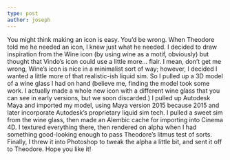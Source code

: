 ```yaml
---
type: post
author: joseph
---
```


You might think making an icon is easy. You’d be wrong. When Theodore told me he needed an icon, I knew just what he needed. I decided to draw inspiration from the Wine icon (by using wine as a motif, obviously) but thought that Vindo’s icon could use a little more… flair. I mean, don’t get me wrong, Wine’s icon is nice in a minimalist sort of way; however, I decided I wanted a little more of that realistic-ish liquid sim. So I pulled up a 3D model of a wine glass I had on hand (believe me, finding the model took some work. I actually made a whole new icon with a different wine glass that you can see in early versions, but we soon discarded.) I pulled up Autodesk Maya and imported my model, using Maya version 2015 because 2015 and later incorporate Autodesk’s proprietary liquid sim tech. I pulled a sweet sim from the wine glass, then made an Alembic cache for importing into Cinema 4D. I textured everything there, then rendered on alpha when I had something good-looking enough to pass Theodore’s litmus test of sorts. Finally, I threw it into Photoshop to tweak the alpha a little bit, and sent it off to Theodore. Hope you like it!